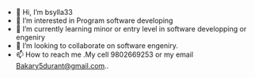 - 👋 Hi, I’m bsylla33
- 👀 I’m interested in Program software developing 
- 🌱 I’m currently learning minor or entry level in software developping or engeniry 
- 💞️ I’m looking to collaborate on software engeniry.
- 📫 How to reach me .My cell 9802669253  or my email Bakary5durant@gmail.com..

<!---
bsylla33/bsylla33 is a ✨ special ✨ repository because its `README.md` (this file) appears on your GitHub profile.
You can click the Preview link to take a look at your changes.
--->
